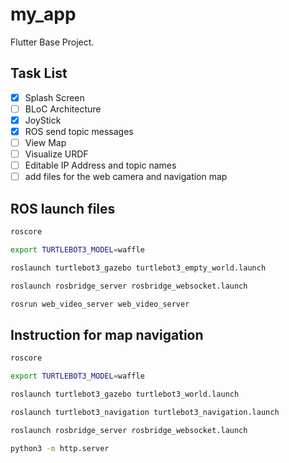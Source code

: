 # my_app

Flutter Base Project.



## Task List

- [x] Splash Screen
- [ ] BLoC Architecture
- [x] JoyStick
- [x] ROS send topic messages
- [ ] View Map
- [ ] Visualize URDF
- [ ] Editable IP Address and topic names
- [ ] add files for the web camera and navigation map

## ROS launch files

```bash
roscore

export TURTLEBOT3_MODEL=waffle

roslaunch turtlebot3_gazebo turtlebot3_empty_world.launch

roslaunch rosbridge_server rosbridge_websocket.launch

rosrun web_video_server web_video_server
```

## Instruction for map navigation

```bash
roscore

export TURTLEBOT3_MODEL=waffle

roslaunch turtlebot3_gazebo turtlebot3_world.launch

roslaunch turtlebot3_navigation turtlebot3_navigation.launch

roslaunch rosbridge_server rosbridge_websocket.launch

python3 -m http.server
```